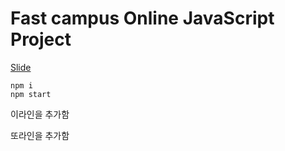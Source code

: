 # Fast campus Online JavaScript Project

[Slide](https://slides.com/woongjae/fc-javascript)

```
npm i
npm start
```

이라인을 추가함

또라인을 추가함
